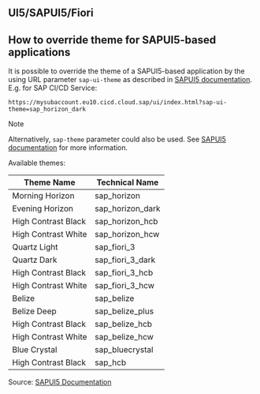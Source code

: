 ## UI5/SAPUI5/Fiori

## How to override theme for SAPUI5-based applications

It is possible to override the theme of a SAPUI5-based application by the using URL parameter `sap-ui-theme` as described in [SAPUI5 documentation](https://sapui5.hana.ondemand.com/#/topic/91f2d03b6f4d1014b6dd926db0e91070). E.g. for SAP CI/CD Service:

```Text
https://mysubaccount.eu10.cicd.cloud.sap/ui/index.html?sap-ui-theme=sap_horizon_dark
```

> [!NOTE]
> Alternatively, `sap-theme` parameter could also be used. See [SAPUI5 documentation](https://sapui5.hana.ondemand.com/#/topic/e9fc648661d84ed89360bbec3ae02611) for more information.

Available themes:

| Theme Name          | Technical Name   |
| ------------------- | ---------------- |
| Morning Horizon     | sap_horizon      |
| Evening Horizon     | sap_horizon_dark |
| High Contrast Black | sap_horizon_hcb  |
| High Contrast White | sap_horizon_hcw  |
| Quartz Light        | sap_fiori_3      |
| Quartz Dark         | sap_fiori_3_dark |
| High Contrast Black | sap_fiori_3_hcb  |
| High Contrast White | sap_fiori_3_hcw  |
| Belize              | sap_belize       |
| Belize Deep         | sap_belize_plus  |
| High Contrast Black | sap_belize_hcb   |
| High Contrast White | sap_belize_hcw   |
| Blue Crystal        | sap_bluecrystal  |
| High Contrast Black | sap_hcb          |

Source: [SAPUI5 Documentation](https://sapui5.hana.ondemand.com/#/topic/da0d2e78e5414e199507cd6365d3add2)
